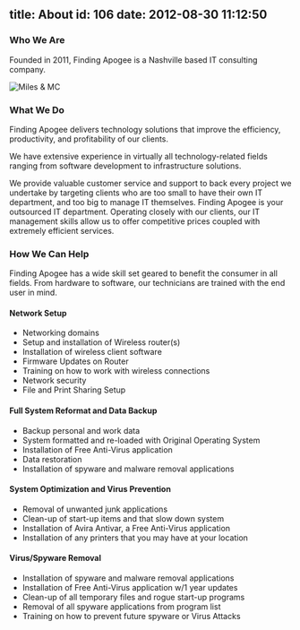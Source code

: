 title: About
id: 106
date: 2012-08-30 11:12:50
---

### Who We Are

Founded in 2011, Finding Apogee is a Nashville based IT consulting company.

![Miles &amp; MC](http://findingapogee.com/wp-content/uploads/2012/08/IMG_7051-300x199.jpg "Miles &amp; MC")

### What We Do

Finding Apogee delivers technology solutions that improve the efficiency, productivity, and profitability of our clients.

We have extensive experience in virtually all technology-related fields ranging from software development to infrastructure solutions.

We provide valuable customer service and support to back every project we undertake by targeting clients who are too small to have their own IT department, and too big to manage IT themselves. Finding Apogee is your outsourced IT department. Operating closely with our clients, our IT management skills allow us to offer competitive prices coupled with extremely efficient services.

### How We Can Help

Finding Apogee has a wide skill set geared to benefit the consumer in all fields. From hardware to software, our technicians are trained with the end user in mind.

#### Network Setup

*   Networking domains
*   Setup and installation of Wireless router(s)
*   Installation of wireless client software
*   Firmware Updates on Router
*   Training on how to work with wireless connections
*   Network security
*   File and Print Sharing Setup

#### Full System Reformat and Data Backup

*   Backup personal and work data
*   System formatted and re-loaded with Original Operating System
*   Installation of Free Anti-Virus application
*   Data restoration
*   Installation of spyware and malware removal applications

#### System Optimization and Virus Prevention

*   Removal of unwanted junk applications
*   Clean-up of start-up items and that slow down system
*   Installation of Avira Antivar, a Free Anti-Virus application
*   Installation of any printers that you may have at your location

#### Virus/Spyware Removal

*   Installation of spyware and malware removal applications
*   Installation of Free Anti-Virus application w/1 year updates
*   Clean-up of all temporary files and rogue start-up programs
*   Removal of all spyware applications from program list
*   Training on how to prevent future spyware or Virus Attacks
